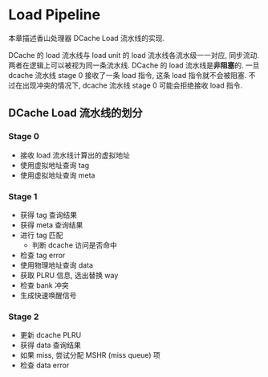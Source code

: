 # Load Pipeline

本章描述香山处理器 DCache Load 流水线的实现.

DCache 的 load 流水线与 load unit 的 load 流水线各流水级一一对应, 同步流动. 两者在逻辑上可以被视为同一条流水线. DCache 的 load 流水线是**非阻塞**的. 一旦 dcache 流水线 stage 0 接收了一条 load 指令, 这条 load 指令就不会被阻塞. 不过在出现冲突的情况下, dcache 流水线 stage 0 可能会拒绝接收 load 指令.

## DCache Load 流水线的划分

### Stage 0

* 接收 load 流水线计算出的虚拟地址
* 使用虚拟地址查询 tag
* 使用虚拟地址查询 meta

### Stage 1

* 获得 tag 查询结果
* 获得 meta 查询结果
* 进行 tag 匹配
    * 判断 dcache 访问是否命中
* 检查 tag error
* 使用物理地址查询 data
* 获取 PLRU 信息, 选出替换 way
* 检查 bank 冲突
* 生成快速唤醒信号

### Stage 2

* 更新 dcache PLRU
* 获得 data 查询结果
* 如果 miss, 尝试分配 MSHR (miss queue) 项
* 检查 data error
